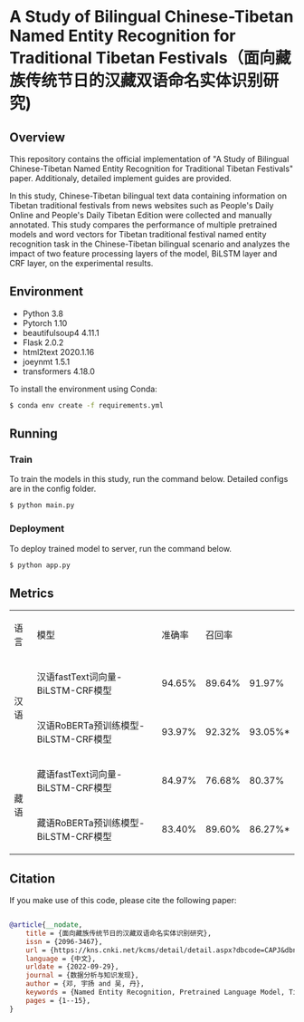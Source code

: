 #  A Study of Bilingual Chinese-Tibetan Named Entity Recognition for Traditional Tibetan Festivals（面向藏族传统节日的汉藏双语命名实体识别研究)
## Overview
This repository contains the official implementation of "A Study of Bilingual Chinese-Tibetan Named Entity Recognition for Traditional Tibetan Festivals" paper. Additionaly, detailed implement guides are provided.

In this study, Chinese-Tibetan bilingual text data containing information on Tibetan traditional festivals from news websites such as People's Daily Online and People's Daily Tibetan Edition were collected and manually annotated. This study compares the performance of multiple pretrained models and word vectors for Tibetan traditional festival named entity recognition task in the Chinese-Tibetan bilingual scenario and analyzes the impact of two feature processing layers of the model, BiLSTM layer and CRF layer, on the experimental results.
## Environment
- Python 3.8
- Pytorch 1.10
- beautifulsoup4 4.11.1
- Flask 2.0.2
- html2text 2020.1.16
- joeynmt 1.5.1
- transformers 4.18.0

To install the environment using Conda:
```bash
$ conda env create -f requirements.yml
```
## Running
### Train
To train the models in this study, run the command below. Detailed configs are in the config folder.
```bash
$ python main.py 
```
### Deployment
To deploy trained model to server, run the command below.
```bash
$ python app.py
```

## Metrics
<table>
<tbody>
  <tr>
    <td>
      <p>语言</p>
    </td>
    <td>
      <p>模型</p>
    </td>
    <td>
      <p>准确率</p>
    </td>
    <td>
      <p>召回率</p>
    </td>
    <td>
      <p></p>
    </td>
  </tr>
  <tr>
    <td rowspan="2">
      <p>汉语</p>
    </td>
    <td>
      <p>汉语fastText词向量-BiLSTM-CRF模型</p>
    </td>
    <td>
      <p>94.65%</p>
    </td>
    <td>
      <p>89.64%</p>
    </td>
    <td>
      <p>91.97%</p>
    </td>
  </tr>
  <tr>
    <td>
      <p>汉语RoBERTa预训练模型-BiLSTM-CRF模型</p>
    </td>
    <td>
      <p>93.97%</p>
    </td>
    <td>
      <p>92.32%</p>
    </td>
    <td>
      <p>93.05%*</p>
    </td>
  </tr>
  <tr>
    <td rowspan="2">
      <p>藏语</p>
    </td>
    <td>
      <p>藏语fastText词向量-BiLSTM-CRF模型</p>
    </td>
    <td>
      <p>84.97%</p>
    </td>
    <td>
      <p>76.68%</p>
    </td>
    <td>
      <p>80.37%</p>
    </td>
  </tr>
  <tr>
    <td>
      <p>藏语RoBERTa预训练模型-BiLSTM-CRF模型</p>
    </td>
    <td>
      <p>83.40%</p>
    </td>
    <td>
      <p>89.60%</p>
    </td>
    <td>
      <p>86.27%*</p>
    </td>
  </tr>
</tbody></table>


## Citation
If you make use of this code, please cite the following paper:
```bibtex

@article{__nodate,
	title = {面向藏族传统节日的汉藏双语命名实体识别研究},
	issn = {2096-3467},
	url = {https://kns.cnki.net/kcms/detail/detail.aspx?dbcode=CAPJ&dbname=CAPJLAST&filename=XDTQ20220919000&uniplatform=NZKPT&v=E0vy1-y12agMc69tk-2GtR8p4fYnElMzKx2NKvq_UAb22I3wPYyc87DvVxQNCyxI},
	language = {中文},
	urldate = {2022-09-29},
	journal = {数据分析与知识发现},
	author = {邓, 宇扬 and 吴, 丹},
	keywords = {Named Entity Recognition, Pretrained Language Model, Tibetan Traditional Culture, 命名实体识别, 藏族传统文化, 预训练语言模型},
	pages = {1--15},
}

```